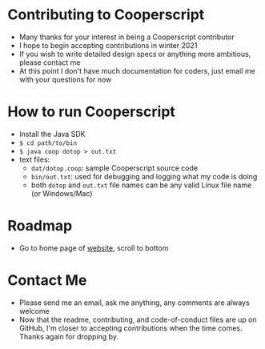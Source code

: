 # Contributing to Cooperscript
* Many thanks for your interest in being a Cooperscript contributor
* I hope to begin accepting contributions in winter 2021
* If you wish to write detailed design specs or anything more ambitious, please contact me
* At this point I don't have much documentation for coders, just email me with your questions for now
# How to run Cooperscript
* Install the Java SDK
* `$ cd path/to/bin`
* `$ java coop dotop > out.txt`
* text files:
  * `dat/dotop.coop`: sample Cooperscript source code
  * `bin/out.txt`: used for debugging and logging what my code is doing
  * both `dotop` and `out.txt` file names can be any valid Linux file name (or Windows/Mac)
# Roadmap
* Go to home page of [website](http://cooperscript.com), scroll to bottom
# Contact Me
* Please send me an email, ask me anything, any comments are always welcome
* Now that the readme, contributing, and code-of-conduct files are up on GitHub, I'm closer to accepting contributions when the time comes. Thanks again for dropping by.
